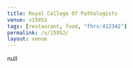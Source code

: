 ```yaml
---
title: Royal College Of Pathologists
venue: v15952
tags: [restaurant, food, "fhrs:412342"]
permalink: /v/15952/
layout: venue
---
```

null